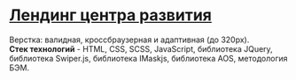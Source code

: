 # [Лендинг центра развития](https://annmotrs.github.io/child-development-center/)
Верстка: валидная, кроссбраузерная и адаптивная (до 320px).  
**Стек технологий** - HTML, CSS, SCSS, JavaScript, библиотека JQuery, библиотека Swiper.js, библиотека IMaskjs, библиотека AOS, методология БЭМ. 
